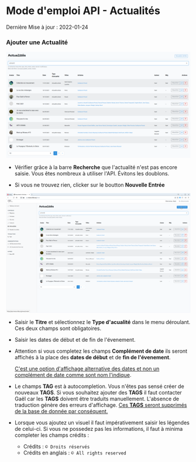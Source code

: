 # Mode d'emploi API - Actualités
Dernière Mise à jour : 2022-01-24

### Ajouter une Actualité
![Alt text](/img/api_actualites_1.png "a title")

* Vérifier grâce à la barre **Recherche** que l'actualité n'est pas encore saisie. Vous êtes nombreux à utiliser l'API. Évitons les doublons.

* Si vous ne trouvez rien, clicker sur le boutton **Nouvelle Entrée**

![Alt text](/img/api_actualites_2.png "a title")

* Saisir le **Titre** et sélectionnez le **Type d'acualité** dans le menu déroulant. Ces deux champs sont obligatoires.

* Saisir les dates de début et de fin de l'évenement.

* Attention si vous completez les champs **Complément de date** ils seront affichés à la place des **dates de début** et de **fin de l'évenement**.

  <u>C'est une option d'affichage alternative des dates et non un complément de date comme sont nom l'indique</u>.

* Le champs **TAG** est à autocompletion. Vous n'êtes pas sensé créer de nouveaux **TAGS**. Si vous souhaitez ajouter des **TAGS** il faut contacter Gaël car les **TAGS** doivent être traduits manuellement. L'absence de traduction génère des erreurs d'affichage. <u>Ces **TAGS** seront supprimés de la base de donnée par conséquent.</u>

* Lorsque vous ajoutez un visuel il faut impérativement saisir les légendes de celui-ci.
Si vous ne possedez pas les informations, il faut à minima completer les champs crédits :
  * Crédits : ``© Droits réservés``
  * Crédits en anglais : ``© All rights reserved``
